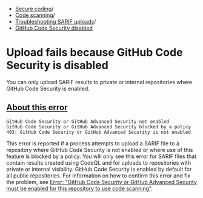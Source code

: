   * [Secure coding](https://docs.github.com/en/code-security "Secure coding")/
  * [Code scanning](https://docs.github.com/en/code-security/code-scanning "Code scanning")/
  * [Troubleshooting SARIF uploads](https://docs.github.com/en/code-security/code-scanning/troubleshooting-sarif-uploads "Troubleshooting SARIF uploads")/
  * [GitHub Code Security disabled](https://docs.github.com/en/code-security/code-scanning/troubleshooting-sarif-uploads/ghas-required "GitHub Code Security disabled")


# Upload fails because GitHub Code Security is disabled
You can only upload SARIF results to private or internal repositories where GitHub Code Security is enabled.
## [About this error](https://docs.github.com/en/code-security/code-scanning/troubleshooting-sarif-uploads/ghas-required#about-this-error)
```
GitHub Code Security or GitHub Advanced Security not enabled
GitHub Code Security or GitHub Advanced Security blocked by a policy
403: GitHub Code Security or GitHub Advanced Security is not enabled

```

This error is reported if a process attempts to upload a SARIF file to a repository where GitHub Code Security is not enabled or where use of this feature is blocked by a policy.
You will only see this error for SARIF files that contain results created using CodeQL and for uploads to repositories with private or internal visibility. GitHub Code Security is enabled by default for all public repositories.
For information on how to confirm this error and fix the problem, see [Error: "GitHub Code Security or GitHub Advanced Security must be enabled for this repository to use code scanning"](https://docs.github.com/en/code-security/code-scanning/troubleshooting-code-scanning/advanced-security-must-be-enabled).
